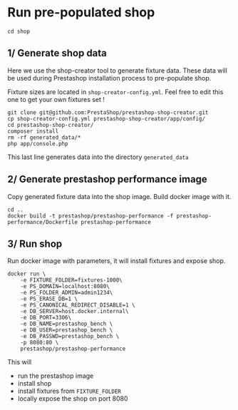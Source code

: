 # Run pre-populated shop

```
cd shop
```

## 1/ Generate shop data

Here we use the shop-creator tool to generate fixture data. 
These data will be used during Prestashop installation process to pre-populate shop.

Fixture sizes are located in `shop-creator-config.yml`. Feel free to edit this one to get your own fixtures set !

```
git clone git@github.com:PrestaShop/prestashop-shop-creator.git
cp shop-creator-config.yml prestashop-shop-creator/app/config/
cd prestashop-shop-creator/
composer install
rm -rf generated_data/*
php app/console.php
```

This last line generates data into the directory `generated_data`

## 2/ Generate prestashop performance image

Copy generated fixture data into the shop image. Build docker image with it.

```
cd ..
docker build -t prestashop/prestashop-performance -f prestashop-performance/Dockerfile prestashop-performance
```

## 3/ Run shop

Run docker image with parameters, it will install fixtures and expose shop.

```
docker run \
    -e FIXTURE_FOLDER=fixtures-1000\
    -e PS_DOMAIN=localhost:8080\
    -e PS_FOLDER_ADMIN=admin1234\
    -e PS_ERASE_DB=1 \
    -e PS_CANONICAL_REDIRECT_DISABLE=1 \
    -e DB_SERVER=host.docker.internal\
    -e DB_PORT=3306\
    -e DB_NAME=prestashop_bench \
    -e DB_USER=prestashop_bench \
    -e DB_PASSWD=prestashop_bench \
    -p 8080:80 \
    prestashop/prestashop-performance
```

This will 
* run the prestashop image
* install shop
* install fixtures from `FIXTURE_FOLDER`
* locally expose the shop on port 8080
